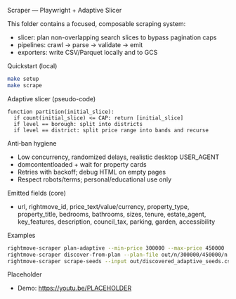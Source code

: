 Scraper — Playwright + Adaptive Slicer

This folder contains a focused, composable scraping system:
- slicer: plan non-overlapping search slices to bypass pagination caps
- pipelines: crawl → parse → validate → emit
- exporters: write CSV/Parquet locally and to GCS

Quickstart (local)
```bash
make setup
make scrape
```

Adaptive slicer (pseudo-code)
```text
function partition(initial_slice):
  if count(initial_slice) <= CAP: return [initial_slice]
  if level == borough: split into districts
  if level == district: split price range into bands and recurse
```

Anti‑ban hygiene
- Low concurrency, randomized delays, realistic desktop USER_AGENT
- domcontentloaded + wait for property cards
- Retries with backoff; debug HTML on empty pages
- Respect robots/terms; personal/educational use only

Emitted fields (core)
- url, rightmove_id, price_text/value/currency, property_type, property_title,
  bedrooms, bathrooms, sizes, tenure, estate_agent, key_features, description,
  council_tax, parking, garden, accessibility

Examples
```bash
rightmove-scraper plan-adaptive --min-price 300000 --max-price 450000
rightmove-scraper discover-from-plan --plan-file out/n/300000/450000/n.txt --per-slice-dir out/per_slice
rightmove-scraper scrape-seeds --input out/discovered_adaptive_seeds.csv --max 25
```

Placeholder
- Demo: https://youtu.be/PLACEHOLDER

